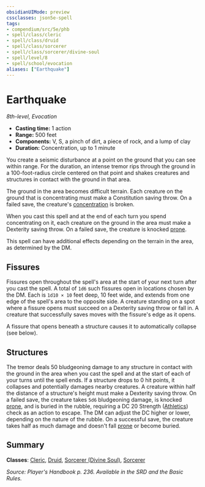 ```yaml
---
obsidianUIMode: preview
cssclasses: json5e-spell
tags:
- compendium/src/5e/phb
- spell/class/cleric
- spell/class/druid
- spell/class/sorcerer
- spell/class/sorcerer/divine-soul
- spell/level/8
- spell/school/evocation
aliases: ["Earthquake"]
---
```

# Earthquake
*8th-level, Evocation*  

- **Casting time:** 1 action
- **Range:** 500 feet
- **Components:** V, S, a pinch of dirt, a piece of rock, and a lump of clay
- **Duration:** Concentration, up to 1 minute

You create a seismic disturbance at a point on the ground that you can see within range. For the duration, an intense tremor rips through the ground in a 100-foot-radius circle centered on that point and shakes creatures and structures in contact with the ground in that area.

The ground in the area becomes difficult terrain. Each creature on the ground that is concentrating must make a Constitution saving throw. On a failed save, the creature's [concentration](z_compendium/rules/conditions.md#concentration) is broken.

When you cast this spell and at the end of each turn you spend concentrating on it, each creature on the ground in the area must make a Dexterity saving throw. On a failed save, the creature is knocked [prone](z_compendium/rules/conditions.md#prone).

This spell can have additional effects depending on the terrain in the area, as determined by the DM.

## Fissures

Fissures open throughout the spell's area at the start of your next turn after you cast the spell. A total of `1d6` such fissures open in locations chosen by the DM. Each is `1d10 × 10` feet deep, 10 feet wide, and extends from one edge of the spell's area to the opposite side. A creature standing on a spot where a fissure opens must succeed on a Dexterity saving throw or fall in. A creature that successfully saves moves with the fissure's edge as it opens.

A fissure that opens beneath a structure causes it to automatically collapse (see below).

## Structures

The tremor deals 50 bludgeoning damage to any structure in contact with the ground in the area when you cast the spell and at the start of each of your turns until the spell ends. If a structure drops to 0 hit points, it collapses and potentially damages nearby creatures. A creature within half the distance of a structure's height must make a Dexterity saving throw. On a failed save, the creature takes `5d6` bludgeoning damage, is knocked [prone](z_compendium/rules/conditions.md#prone), and is buried in the rubble, requiring a DC 20 Strength ([Athletics](z_compendium/rules/skills.md#Athletics)) check as an action to escape. The DM can adjust the DC higher or lower, depending on the nature of the rubble. On a successful save, the creature takes half as much damage and doesn't fall [prone](z_compendium/rules/conditions.md#prone) or become buried.

## Summary

**Classes**: [Cleric](z_compendium/classes/cleric.md), [Druid](z_compendium/classes/druid.md), [Sorcerer (Divine Soul)](z_compendium/classes/sorcerer-divine-soul-xge.md), [Sorcerer](z_compendium/classes/sorcerer.md)

*Source: Player's Handbook p. 236. Available in the SRD and the Basic Rules.*